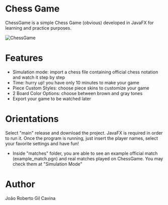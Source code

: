 # Chess Game
ChessGame is a simple Chess Game (obvious) developed in JavaFX for learning and practice purposes.

![ChessGame](https://i.pinimg.com/736x/ac/76/69/ac76697095767d5d27aea486a9bef5e8.jpg)

# Features
- Simulation mode: import a chess file containing official chess notation and watch it step by step
- Time: hurry up! you have only 10 minutes to make your game
- Piece Custom Styles: choose piece skins to customize your game
- 2 Board Color Options: choose between brown and gray tones
- Export your game to be watched later

# Orientations
Select "main" release and download the project. JavaFX is required in order to run it.
Once the program is running, just insert the player names, select your favorite settings and have fun!
- Inside "matches" folder, you are able to see an example official match (example_match.pgn) and real matches played on ChessGame. You may check them at "Simulation Mode"
 
# Author
João Roberto Gil Cavina
